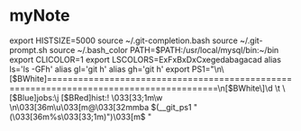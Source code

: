 # myNote

 export HISTSIZE=5000
 source ~/.git-completion.bash
 source ~/.git-prompt.sh
 source ~/.bash_color
 PATH=$PATH:/usr/local/mysql/bin:~/bin
 export CLICOLOR=1
 export LSCOLORS=ExFxBxDxCxegedabagacad
 alias ls='ls -GFh'
 alias gl='git h'
 alias gh='git h'
 export  PS1="\n\[$BWhite\]=======================================================================================\n\[$BWhite\]\d \t      \[$Blue\]jobs:\j      \[$BRed\]hist:\!      \033[33;1m\w \n\033[36m\u\033[m@\033[32mmba $(__git_ps1 "(\033[36m%s\033[33;1m)")\033[m\$ "
